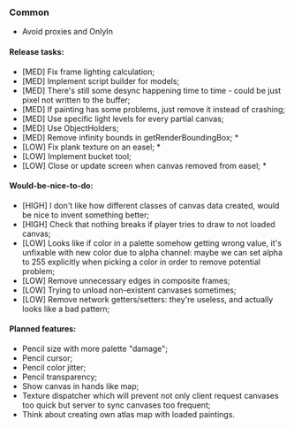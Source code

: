 ### Common

* Avoid proxies and OnlyIn

#### Release tasks:

* \[MED\] Fix frame lighting calculation;
* \[MED\] Implement script builder for models;
* \[MED\] There's still some desync happening time to time - could be just pixel not written to the buffer;
* \[MED\] If painting has some problems, just remove it instead of crashing;
* \[MED\] Use specific light levels for every partial canvas;
* \[MED\] Use ObjectHolders;
* \[MED\] Remove infinity bounds in getRenderBoundingBox; *
* \[LOW\] Fix plank texture on an easel; *
* \[LOW\] Implement bucket tool;
* \[LOW\] Close or update screen when canvas removed from easel; *
  
#### Would-be-nice-to-do:

* \[HIGH\] I don't like how different classes of canvas data created, would be nice to invent something better;
* \[HIGH\] Check that nothing breaks if player tries to draw to not loaded canvas;
* \[LOW\] Looks like if color in a palette somehow getting wrong value, it's unfixable with new color due to alpha channel: maybe we can set alpha to 255 explicitly when picking a color in order to remove potential problem;
* \[LOW\] Remove unnecessary edges in composite frames;
* \[LOW\] Trying to unload non-existent canvases sometimes;
* \[LOW\] Remove network getters/setters: they're useless, and actually looks like a bad pattern;

#### Planned features:

* Pencil size with more palette "damage";
* Pencil cursor;
* Pencil color jitter;
* Pencil transparency;
* Show canvas in hands like map;
* Texture dispatcher which will prevent not only client request canvases too quick but server to sync canvases too frequent;
* Think about creating own atlas map with loaded paintings.